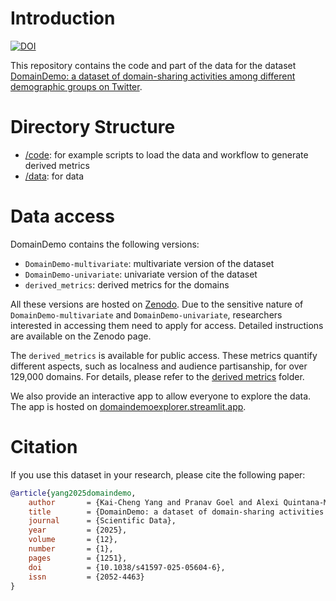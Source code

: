 # Introduction

[![DOI](https://zenodo.org/badge/DOI/10.5281/zenodo.15151613.svg)](https://doi.org/10.5281/zenodo.15151613)

This repository contains the code and part of the data for the dataset [DomainDemo: a dataset of domain-sharing activities among different demographic groups on Twitter](https://doi.org/10.1038/s41597-025-05604-6).

# Directory Structure

- [/code](/code): for example scripts to load the data and workflow to generate derived metrics
- [/data](/data): for data

# Data access

DomainDemo contains the following versions:
- `DomainDemo-multivariate`: multivariate version of the dataset
- `DomainDemo-univariate`: univariate version of the dataset
- `derived_metrics`: derived metrics for the domains

All these versions are hosted on [Zenodo](https://zenodo.org/record/15151613).
Due to the sensitive nature of `DomainDemo-multivariate` and `DomainDemo-univariate`, researchers interested in accessing them need to apply for access.
Detailed instructions are available on the Zenodo page.

The `derived_metrics` is available for public access.
These metrics quantify different aspects, such as localness and audience partisanship, for over 129,000 domains.
For details, please refer to the [derived metrics](/data/derived_metrics) folder.

We also provide an interactive app to allow everyone to explore the data.
The app is hosted on [domaindemoexplorer.streamlit.app](https://domaindemoexplorer.streamlit.app/).

# Citation

If you use this dataset in your research, please cite the following paper:

```bibtex
@article{yang2025domaindemo,
	author       = {Kai-Cheng Yang and Pranav Goel and Alexi Quintana-Mathé and Luke Horgan and Stefan D. McCabe and Nir Grinberg and Kenneth Joseph and David Lazer},
	title        = {DomainDemo: a dataset of domain-sharing activities among different demographic groups on Twitter},
	journal      = {Scientific Data},
	year         = {2025},
	volume       = {12},
	number       = {1},
	pages        = {1251},
	doi          = {10.1038/s41597-025-05604-6},
	issn         = {2052-4463}
}
```
